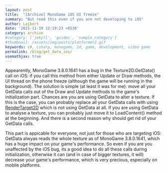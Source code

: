 ```yaml
---
layout: post
title:  "[Archive] MonoGame iOS UI freeze"
summary: "But read this even if you are not developing to iOS"
author: Lajbert
date: '2021-11-19 12:19:23 +0530'
category: archive
#category: ['jekyll', 'guides', 'sample_category']
#thumbnail: /assets/img/posts/platformer2.gif
keywords: c#, csharp, monogame, 2d, game, development, video game
permalink: /blog/get_data_ios/
usemathjax: true
---
```


Appearently, MonoGame 3.8.0.1641 has a bug in the Texture2D.GetData() call on iOS: if you call this method from either Update or Draw methods, the UI thread on the phone freeze (although the game will be running in the background). The solution is simple (at least it was for me): move all your GetData calls out of the Draw and Update methods to the game's initialization part.
Chances are you are using GetData to alter a texture. If this is the case, you can probably replace all your GetData calls with using <a href="http://rbwhitaker.wikidot.com/render-to-texture">RenderTarget2D</a> which is not using GetData at all.
If you are using GetData to analyse a texture, you can probably just move it to LoadContent() method at the beginning.
And there is a second reason why should get rid of your GetData calls.

This part is appicable for everyone, not just for those who are targeting iOS: GetData alwyas reads the whole texture as of MonoGame 3.8.0.1641, which has a huge impact on your game's performance. So even if you are you unaffected by the iOS bug, its a good idea to do all these calls during initialization, otherwise it can (and in case of bigger textures, it will) decrease your game's performance, which is very precious, especially on mobile platforms.